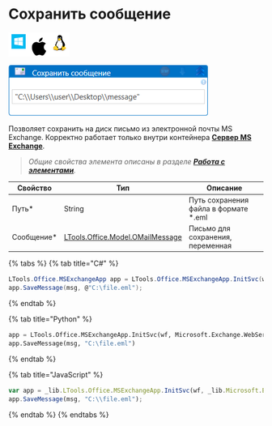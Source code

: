 # Сохранить сообщение

![](<../../../../.gitbook/assets/image (100) (1) (1) (1) (1) (1) (279).png>)

![](<../../../../.gitbook/assets/Сохранить сообщение Exchange и Outlook.png>)

Позволяет сохранить на диск письмо из электронной почты MS Exchange. Корректно работает только внутри контейнера [**Сервер MS Exchange**](https://docs.primo-rpa.ru/primo-rpa/g\_elements/el\_basic/els\_mail/els\_exchange/el\_connect).

> _Общие свойства элемента описаны в разделе_ [_**Работа с элементами**_](https://docs.primo-rpa.ru/primo-rpa/primo-studio/process/elements)_._

| Свойство    | Тип                                                                        | Описание                               |
| ----------- | -------------------------------------------------------------------------- | -------------------------------------- |
| Путь\*      | String                                                                     | Путь сохранения файла в формате \*.eml |
| Сообщение\* | [LTools.Office.Model.OMailMessage](../els\_mail/datatypes/omailmessage.md) | Письмо для сохранения, переменная      |

{% tabs %}
{% tab title="C#" %}
```csharp
LTools.Office.MSExchangeApp app = LTools.Office.MSExchangeApp.InitSvc(wf, Microsoft.Exchange.WebServices.Data.ExchangeVersion.Exchange2013_SP1, "URL", "login", "pass", "domain");
app.SaveMessage(msg, @"C:\file.eml");
```
{% endtab %}

{% tab title="Python" %}
```python
app = LTools.Office.MSExchangeApp.InitSvc(wf, Microsoft.Exchange.WebServices.Data.ExchangeVersion.Exchange2013_SP1, "URL", "login", "pass", "domain")
app.SaveMessage(msg, "C:\file.eml")
```
{% endtab %}

{% tab title="JavaScript" %}
```javascript
var app = _lib.LTools.Office.MSExchangeApp.InitSvc(wf, _lib.Microsoft.Exchange.WebServices.Data.ExchangeVersion.Exchange2013_SP1, "URL", "login", "pass", "domain");
app.SaveMessage(msg, "C:\\file.eml");
```
{% endtab %}
{% endtabs %}
